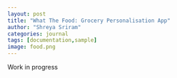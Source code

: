```yaml
---
layout: post
title: "What The Food: Grocery Personalisation App"
author: "Shreya Sriram"
categories: journal
tags: [documentation,sample]
image: food.png
---
```


Work in progress
